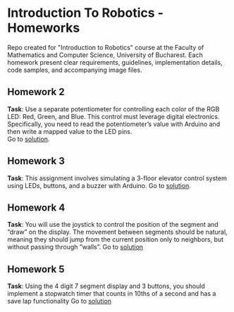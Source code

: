 # Introduction To Robotics - Homeworks
Repo created for "Introduction to Robotics" course at the Faculty of Mathematics and Computer Science, University of Bucharest. Each homework present clear requirements, guidelines, implementation details, code samples, and accompanying image files.

## Homework 2
**Task**: Use a separate potentiometer for controlling each color of the RGB LED: Red, Green, and Blue. This control must leverage digital electronics. Specifically, you need to read the potentiometer’s value with Arduino and then write a mapped value to the LED pins.\
Go to [solution](./Homework2/README.md).

## Homework 3
**Task**: This assignment involves simulating a 3-floor elevator control system using LEDs, buttons, and a buzzer with Arduino.
Go to [solution](./Homework3/README.md).

## Homework 4
**Task**: You will use the joystick to control the position of the segment and ”draw” on the display. The movement between segments should be natural, meaning they should jump from the current position only to neighbors, but without passing through ”walls”.
Go to [solution](./Homework4/README.md)

## Homework 5
**Task**: Using the 4 digit 7 segment display and 3 buttons, you should implement a stopwatch timer that counts in 10ths of a second and has a save lap functionality
Go to [solution](./Homework5/README.md)